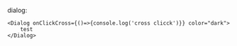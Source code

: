 dialog:

    <Dialog onClickCross={()=>{console.log('cross clicck')}} color="dark">
        test
    </Dialog>